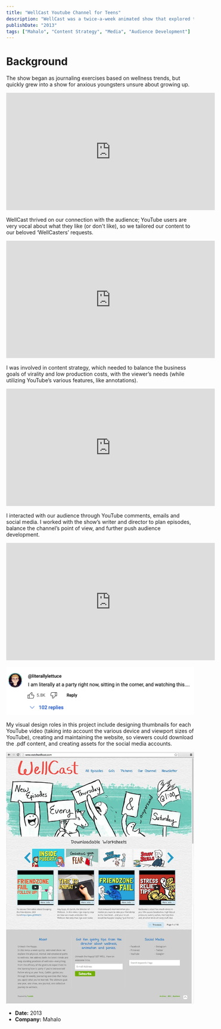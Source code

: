 ```yaml
---
title: "WellCast Youtube Channel for Teens"
description: "WellCast was a twice-a-week animated show that explored the physical, mental and emotional paths to wellness. "
publishDate: "2013"
tags: ["Mahalo", "Content Strategy", "Media", "Audience Development"]
---
```


# Background
The show began as journaling exercises based on wellness trends, but quickly grew into a show for anxious youngsters unsure about growing up.

<iframe width="560" height="315" src="https://www.youtube.com/embed/1rcqwRgVvvw" title="YouTube video player" frameborder="0" allow="accelerometer; autoplay; clipboard-write; encrypted-media; gyroscope; picture-in-picture; web-share" allowfullscreen></iframe>

WellCast thrived on our connection with the audience; YouTube users are very vocal about what they like (or don't like), so we tailored our content to our beloved ‘WellCasters’ requests.

<iframe width="560" height="315" src="https://www.youtube.com/embed/aZY0A6E_t_8" title="YouTube video player" frameborder="0" allow="accelerometer; autoplay; clipboard-write; encrypted-media; gyroscope; picture-in-picture; web-share" allowfullscreen></iframe>

I was involved in content strategy, which needed to balance the business goals of virality and low production costs, with the viewer’s needs (while utilizing YouTube’s various features, like annotations).

<iframe width="560" height="315" src="https://www.youtube.com/embed/miTPjiHmDos" title="YouTube video player" frameborder="0" allow="accelerometer; autoplay; clipboard-write; encrypted-media; gyroscope; picture-in-picture; web-share" allowfullscreen></iframe>

I interacted with our audience through YouTube comments, emails and social media. I worked with the show’s writer and director to plan episodes, balance the channel’s point of view, and further push audience development.

<iframe width="560" height="315" src="https://www.youtube.com/embed/HChusFnyVzE" title="YouTube video player" frameborder="0" allow="accelerometer; autoplay; clipboard-write; encrypted-media; gyroscope; picture-in-picture; web-share" allowfullscreen></iframe>

![Screenshot of a comment that says: I'm literally at a party right now watching this!](./WC_comment.png "YouTube Comment")

My visual design roles in this project include designing thumbnails for each YouTube video (taking into account the various device and viewport sizes of YouTube), creating and maintaining the website, so viewers could download the .pdf content, and creating assets for the social media accounts.

![The tumblr page](./WC_tumblr.webp "Homepage")


- **Date:** 2013
- **Company:** Mahalo

